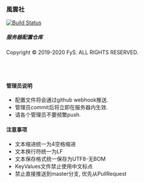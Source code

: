 ### 風雲社
[![Build Status](https://travis-ci.com/fys-csgo/servers-config.svg?branch=master)](https://travis-ci.com/fys-csgo/servers-config)
##### 服务器配置仓库  
Copyright © 2019-2020 FyS. ALL RIGHTS RESERVED.  
<br />
<br />
<br />
  
#### 管理员说明
- 配置文件将会通过github webhook推送.
- 管理员commit后将立即在服务器内生效.
- 请各个管理员不要频繁push.

#### 注意事项
- 文本缩进统一为4空格缩进
- 文本换行符统一为LF
- 文本保存格式统一保存为UTF8-无BOM
- KeyValues文件禁止使用中文标点
- 禁止直接推送到master分支, 优先从PullRequest